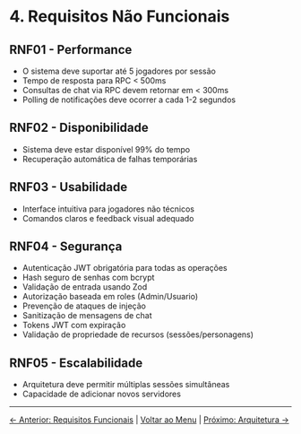 # 4. Requisitos Não Funcionais

## RNF01 - Performance
- O sistema deve suportar até 5 jogadores por sessão
- Tempo de resposta para RPC < 500ms
- Consultas de chat via RPC devem retornar em < 300ms
- Polling de notificações deve ocorrer a cada 1-2 segundos

## RNF02 - Disponibilidade
- Sistema deve estar disponível 99% do tempo
- Recuperação automática de falhas temporárias

## RNF03 - Usabilidade
- Interface intuitiva para jogadores não técnicos
- Comandos claros e feedback visual adequado

## RNF04 - Segurança
- Autenticação JWT obrigatória para todas as operações
- Hash seguro de senhas com bcrypt
- Validação de entrada usando Zod
- Autorização baseada em roles (Admin/Usuario)
- Prevenção de ataques de injeção
- Sanitização de mensagens de chat
- Tokens JWT com expiração
- Validação de propriedade de recursos (sessões/personagens)

## RNF05 - Escalabilidade
- Arquitetura deve permitir múltiplas sessões simultâneas
- Capacidade de adicionar novos servidores

---

[← Anterior: Requisitos Funcionais](./03-requisitos-funcionais.md) | [Voltar ao Menu](./README.md) | [Próximo: Arquitetura →](./05-arquitetura.md)